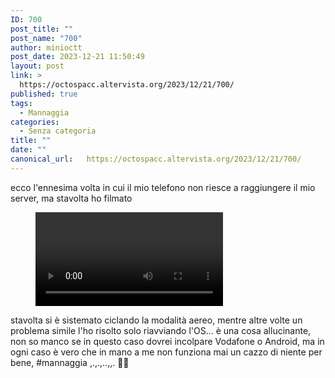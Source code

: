 ```yaml
---
ID: 700
post_title: ""
post_name: "700"
author: minioctt
post_date: 2023-12-21 11:50:49
layout: post
link: >
  https://octospacc.altervista.org/2023/12/21/700/
published: true
tags:
  - Mannaggia
categories:
  - Senza categoria
title: ""
date: ""
canonical_url:   https://octospacc.altervista.org/2023/12/21/700/
---
```

<!-- wp:paragraph -->
<p>ecco l'ennesima volta in cui il mio telefono non riesce a raggiungere il mio server, ma stavolta ho filmato</p>
<!-- /wp:paragraph -->

<!-- wp:paragraph -->
<p></p>
<!-- /wp:paragraph -->

<!-- wp:video {"id":699} -->
<figure class="wp-block-video"><video controls src="{{site.cdnurl}}/assets/uploads/2023/12/screen-20231221-114330.mp4"></video></figure>
<!-- /wp:video -->

<!-- wp:paragraph -->
<p></p>
<!-- /wp:paragraph -->

<!-- wp:paragraph -->
<p>stavolta si è sistemato ciclando la modalità aereo, mentre altre volte un problema simile l'ho risolto solo riavviando l'OS... è una cosa allucinante, non so manco se in questo caso dovrei incolpare Vodafone o Android, ma in ogni caso è vero che in mano a me non funziona mai un cazzo di niente per bene, #mannaggia ,.,.,..,,. 😵‍💫</p>
<!-- /wp:paragraph -->